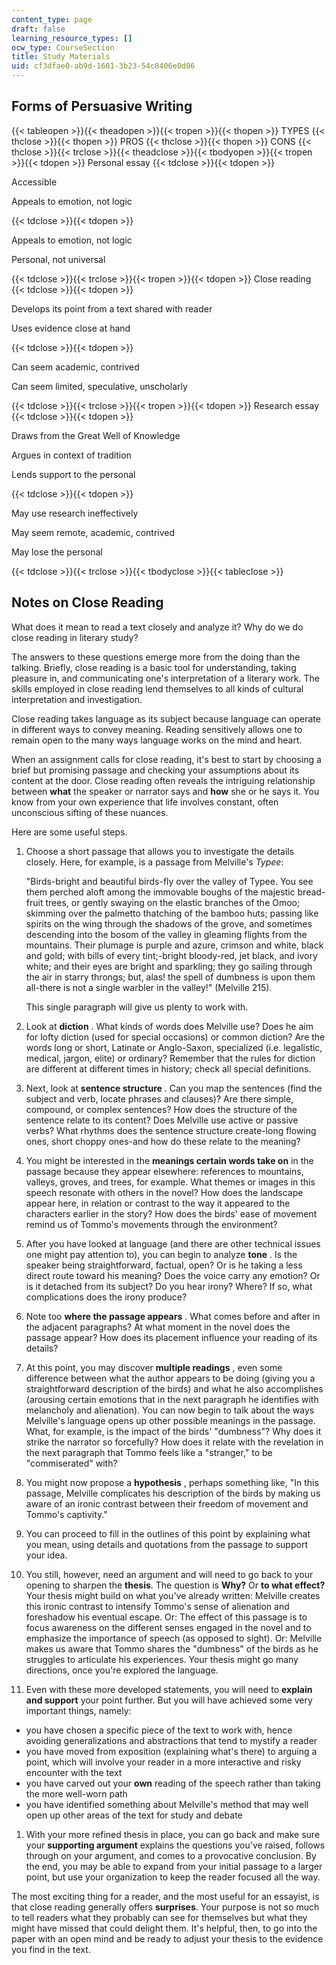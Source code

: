 ```yaml
---
content_type: page
draft: false
learning_resource_types: []
ocw_type: CourseSection
title: Study Materials
uid: cf3dfae0-ab9d-1601-3b23-54c8406e0d06
---
```

## Forms of Persuasive Writing

{{< tableopen >}}{{< theadopen >}}{{< tropen >}}{{< thopen >}}
TYPES
{{< thclose >}}{{< thopen >}}
PROS
{{< thclose >}}{{< thopen >}}
CONS
{{< thclose >}}{{< trclose >}}{{< theadclose >}}{{< tbodyopen >}}{{< tropen >}}{{< tdopen >}}
Personal essay
{{< tdclose >}}{{< tdopen >}}

Accessible

Appeals to emotion, not logic

{{< tdclose >}}{{< tdopen >}}

Appeals to emotion, not logic

Personal, not universal

{{< tdclose >}}{{< trclose >}}{{< tropen >}}{{< tdopen >}}
Close reading
{{< tdclose >}}{{< tdopen >}}

Develops its point from a text shared with reader

Uses evidence close at hand

{{< tdclose >}}{{< tdopen >}}

Can seem academic, contrived

Can seem limited, speculative, unscholarly

{{< tdclose >}}{{< trclose >}}{{< tropen >}}{{< tdopen >}}
Research essay
{{< tdclose >}}{{< tdopen >}}

Draws from the Great Well of Knowledge

Argues in context of tradition

Lends support to the personal

{{< tdclose >}}{{< tdopen >}}

May use research ineffectively

May seem remote, academic, contrived

May lose the personal

{{< tdclose >}}{{< trclose >}}{{< tbodyclose >}}{{< tableclose >}}

## Notes on Close Reading

What does it mean to read a text closely and analyze it? Why do we do close reading in literary study?

The answers to these questions emerge more from the doing than the talking. Briefly, close reading is a basic tool for understanding, taking pleasure in, and communicating one's interpretation of a literary work. The skills employed in close reading lend themselves to all kinds of cultural interpretation and investigation.

Close reading takes language as its subject because language can operate in different ways to convey meaning. Reading sensitively allows one to remain open to the many ways language works on the mind and heart.

When an assignment calls for close reading, it's best to start by choosing a brief but promising passage and checking your assumptions about its content at the door. Close reading often reveals the intriguing relationship between **what** the speaker or narrator says and **how** she or he says it. You know from your own experience that life involves constant, often unconscious sifting of these nuances.

Here are some useful steps.

1. Choose a short passage that allows you to investigate the details closely. Here, for example, is a passage from Melville's *Typee*:    
      
    "Birds-bright and beautiful birds-fly over the valley of Typee. You see them perched aloft among the immovable boughs of the majestic bread-fruit trees, or gently swaying on the elastic branches of the Omoo; skimming over the palmetto thatching of the bamboo huts; passing like spirits on the wing through the shadows of the grove, and sometimes descending into the bosom of the valley in gleaming flights from the mountains. Their plumage is purple and azure, crimson and white, black and gold; with bills of every tint;-bright bloody-red, jet black, and ivory white; and their eyes are bright and sparkling; they go sailing through the air in starry throngs; but, alas! the spell of dumbness is upon them all-there is not a single warbler in the valley!" (Melville 215).    
      
    This single paragraph will give us plenty to work with.
2. Look at **diction** . What kinds of words does Melville use? Does he aim for lofty diction (used for special occasions) or common diction? Are the words long or short, Latinate or Anglo-Saxon, specialized (i.e. legalistic, medical, jargon, elite) or ordinary? Remember that the rules for diction are different at different times in history; check all special definitions.
3. Next, look at **sentence structure** . Can you map the sentences (find the subject and verb, locate phrases and clauses)? Are there simple, compound, or complex sentences? How does the structure of the sentence relate to its content? Does Melville use active or passive verbs? What rhythms does the sentence structure create-long flowing ones, short choppy ones-and how do these relate to the meaning?
4. You might be interested in the **meanings certain words take on** in the passage because they appear elsewhere: references to mountains, valleys, groves, and trees, for example. What themes or images in this speech resonate with others in the novel? How does the landscape appear here, in relation or contrast to the way it appeared to the characters earlier in the story? How does the birds' ease of movement remind us of Tommo's movements through the environment?
5. After you have looked at language (and there are other technical issues one might pay attention to), you can begin to analyze **tone** . Is the speaker being straightforward, factual, open? Or is he taking a less direct route toward his meaning? Does the voice carry any emotion? Or is it detached from its subject? Do you hear irony? Where? If so, what complications does the irony produce?
6. Note too **where the passage appears** . What comes before and after in the adjacent paragraphs? At what moment in the novel does the passage appear? How does its placement influence your reading of its details?
7. At this point, you may discover **multiple readings** , even some difference between what the author appears to be doing (giving you a straightforward description of the birds) and what he also accomplishes (arousing certain emotions that in the next paragraph he identifies with melancholy and alienation). You can now begin to talk about the ways Melville's language opens up other possible meanings in the passage. What, for example, is the impact of the birds' "dumbness"? Why does it strike the narrator so forcefully? How does it relate with the revelation in the next paragraph that Tommo feels like a "stranger," to be "commiserated" with?
8. You might now propose a **hypothesis** , perhaps something like, "In this passage, Melville complicates his description of the birds by making us aware of an ironic contrast between their freedom of movement and Tommo's captivity."
9. You can proceed to fill in the outlines of this point by explaining what you mean, using details and quotations from the passage to support your idea.
10. You still, however, need an argument and will need to go back to your opening to sharpen the **thesis**. The question is **Why?** Or **to what effect?** Your thesis might build on what you've already written: Melville creates this ironic contrast to intensify Tommo's sense of alienation and foreshadow his eventual escape. Or: The effect of this passage is to focus awareness on the different senses engaged in the novel and to emphasize the importance of speech (as opposed to sight). Or: Melville makes us aware that Tommo shares the "dumbness" of the birds as he struggles to articulate his experiences. Your thesis might go many directions, once you're explored the language.
11. Even with these more developed statements, you will need to **explain and support** your point further. But you will have achieved some very important things, namely:  

- you have chosen a specific piece of the text to work with, hence avoiding generalizations and abstractions that tend to mystify a reader
- you have moved from exposition (explaining what's there) to arguing a point, which will involve your reader in a more interactive and risky encounter with the text
- you have carved out your **own** reading of the speech rather than taking the more well-worn path
- you have identified something about Melville's method that may well open up other areas of the text for study and debate

1. With your more refined thesis in place, you can go back and make sure your **supporting argument** explains the questions you've raised, follows through on your argument, and comes to a provocative conclusion. By the end, you may be able to expand from your initial passage to a larger point, but use your organization to keep the reader focused all the way.

The most exciting thing for a reader, and the most useful for an essayist, is that close reading generally offers **surprises**. Your purpose is not so much to tell readers what they probably can see for themselves but what they might have missed that could delight them. It's helpful, then, to go into the paper with an open mind and be ready to adjust your thesis to the evidence you find in the text.
